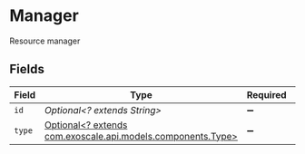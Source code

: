# Manager

Resource manager


## Fields

| Field                                                                                          | Type                                                                                           | Required                                                                                       | Description                                                                                    |
| ---------------------------------------------------------------------------------------------- | ---------------------------------------------------------------------------------------------- | ---------------------------------------------------------------------------------------------- | ---------------------------------------------------------------------------------------------- |
| `id`                                                                                           | *Optional<? extends String>*                                                                   | :heavy_minus_sign:                                                                             | Manager ID                                                                                     |
| `type`                                                                                         | [Optional<? extends com.exoscale.api.models.components.Type>](../../models/components/Type.md) | :heavy_minus_sign:                                                                             | Manager type                                                                                   |